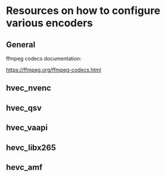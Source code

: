 # Resources on how to configure various encoders

## General
ffmpeg codecs documentation:

https://ffmpeg.org/ffmpeg-codecs.html

## hvec_nvenc

## hvec_qsv

## hvec_vaapi

## hevc_libx265

## hevc_amf

